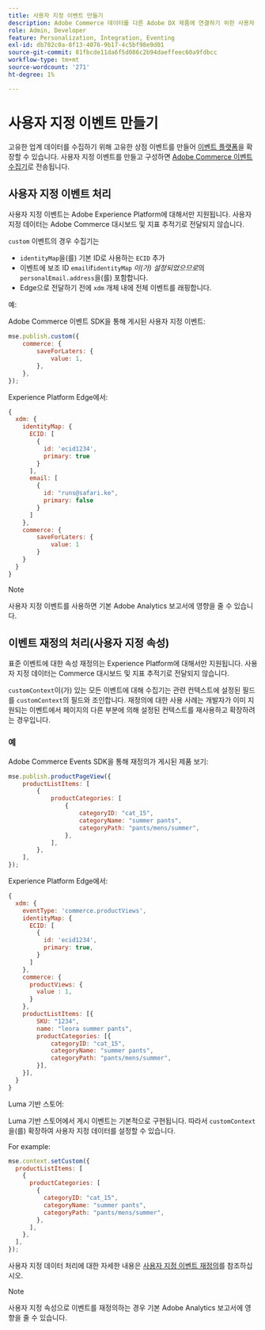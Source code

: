 ```yaml
---
title: 사용자 지정 이벤트 만들기
description: Adobe Commerce 데이터를 다른 Adobe DX 제품에 연결하기 위한 사용자 지정 이벤트를 만드는 방법을 알아봅니다.
role: Admin, Developer
feature: Personalization, Integration, Eventing
exl-id: db782c0a-8f13-4076-9b17-4c5bf98e9d01
source-git-commit: 81fbcde11da6f5d086c2b94daeffeec60a9fdbcc
workflow-type: tm+mt
source-wordcount: '271'
ht-degree: 1%

---
```


# 사용자 지정 이벤트 만들기

고유한 업계 데이터를 수집하기 위해 고유한 상점 이벤트를 만들어 [이벤트 플랫폼](events.md)을 확장할 수 있습니다. 사용자 지정 이벤트를 만들고 구성하면 [Adobe Commerce 이벤트 수집기](https://github.com/adobe/commerce-events/tree/main/packages/storefront-events-collector)로 전송됩니다.

## 사용자 지정 이벤트 처리

사용자 지정 이벤트는 Adobe Experience Platform에 대해서만 지원됩니다. 사용자 지정 데이터는 Adobe Commerce 대시보드 및 지표 추적기로 전달되지 않습니다.

`custom` 이벤트의 경우 수집기는

- `identityMap`을(를) 기본 ID로 사용하는 `ECID` 추가
- 이벤트에 보조 ID `email`if`identityMap` _이(가) 설정되었으므로_&#x200B;의 `personalEmail.address`을(를) 포함합니다.
- Edge으로 전달하기 전에 `xdm` 개체 내에 전체 이벤트를 래핑합니다.

예:

Adobe Commerce 이벤트 SDK을 통해 게시된 사용자 지정 이벤트:

```javascript
mse.publish.custom({
    commerce: {
        saveForLaters: {
            value: 1,
        },
    },
});
```

Experience Platform Edge에서:

```javascript
{
  xdm: {
    identityMap: {
      ECID: [
        {
          id: 'ecid1234',
          primary: true
        }
      ],
      email: [
        {
          id: "runs@safari.ke",
          primary: false
        }
      ]
    },
    commerce: {
        saveForLaters: {
            value: 1
        }
    }
  }
}
```

>[!NOTE]
>
> 사용자 지정 이벤트를 사용하면 기본 Adobe Analytics 보고서에 영향을 줄 수 있습니다.

## 이벤트 재정의 처리(사용자 지정 속성)

표준 이벤트에 대한 속성 재정의는 Experience Platform에 대해서만 지원됩니다. 사용자 지정 데이터는 Commerce 대시보드 및 지표 추적기로 전달되지 않습니다.

`customContext`이(가) 있는 모든 이벤트에 대해 수집기는 관련 컨텍스트에 설정된 필드를 `customContext`의 필드와 조인합니다. 재정의에 대한 사용 사례는 개발자가 이미 지원되는 이벤트에서 페이지의 다른 부분에 의해 설정된 컨텍스트를 재사용하고 확장하려는 경우입니다.

### 예

Adobe Commerce Events SDK을 통해 재정의가 게시된 제품 보기:

```javascript
mse.publish.productPageView({
    productListItems: [
        {
            productCategories: [
                {
                    categoryID: "cat_15",
                    categoryName: "summer pants",
                    categoryPath: "pants/mens/summer",
                },
            ],
        },
    ],
});
```

Experience Platform Edge에서:

```javascript
{
  xdm: {
    eventType: 'commerce.productViews',
    identityMap: {
      ECID: [
        {
          id: 'ecid1234',
          primary: true,
        }
      ]
    },
    commerce: {
      productViews: {
        value : 1,
      }
    },
    productListItems: [{
        SKU: "1234",
        name: "leora summer pants",
        productCategories: [{
            categoryID: "cat_15",
            categoryName: "summer pants",
            categoryPath: "pants/mens/summer",
        }],
    }],
  }
}
```

Luma 기반 스토어:

Luma 기반 스토어에서 게시 이벤트는 기본적으로 구현됩니다. 따라서 `customContext`을(를) 확장하여 사용자 지정 데이터를 설정할 수 있습니다.

For example:

```javascript
mse.context.setCustom({
  productListItems: [
    {
      productCategories: [
        {
          categoryID: "cat_15",
          categoryName: "summer pants",
          categoryPath: "pants/mens/summer",
        },
      ],
    },
  ],
});
```

사용자 지정 데이터 처리에 대한 자세한 내용은 [사용자 지정 이벤트 재정의](https://github.com/adobe/commerce-events/blob/main/examples/events/custom-event-override.md)를 참조하십시오.

>[!NOTE]
>
> 사용자 지정 속성으로 이벤트를 재정의하는 경우 기본 Adobe Analytics 보고서에 영향을 줄 수 있습니다.
